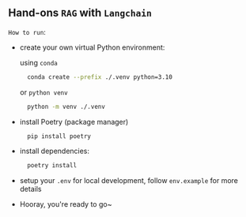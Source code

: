 ## Hand-ons `RAG` with `Langchain`

`How to run`:

- create your own virtual Python environment:

  using `conda`

  ```bash
    conda create --prefix ./.venv python=3.10
  ```

  or `python venv`

  ```bash
    python -m venv ./.venv
  ```

- install Poetry (package manager)

  ```bash
    pip install poetry
  ```

- install dependencies:

  ```bash
    poetry install
  ```

- setup your `.env` for local development, follow `env.example` for more details

- Hooray, you&apos;re ready to go~
